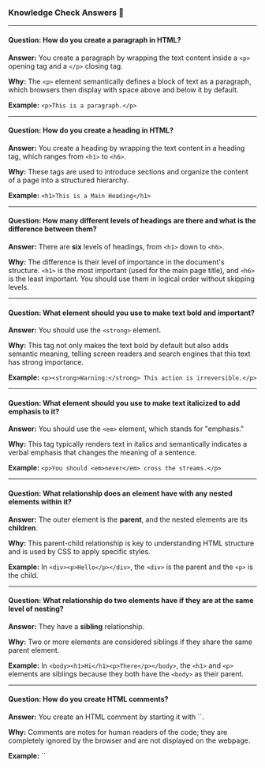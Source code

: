 ### Knowledge Check Answers 🎯

---

#### Question: How do you create a paragraph in HTML?

**Answer:** You create a paragraph by wrapping the text content inside a `<p>` opening tag and a `</p>` closing tag.

**Why:** The `<p>` element semantically defines a block of text as a paragraph, which browsers then display with space above and below it by default.

**Example:** `<p>This is a paragraph.</p>`

---

#### Question: How do you create a heading in HTML?

**Answer:** You create a heading by wrapping the text content in a heading tag, which ranges from `<h1>` to `<h6>`.

**Why:** These tags are used to introduce sections and organize the content of a page into a structured hierarchy.

**Example:** `<h1>This is a Main Heading</h1>`

---

#### Question: How many different levels of headings are there and what is the difference between them?

**Answer:** There are **six** levels of headings, from `<h1>` down to `<h6>`.

**Why:** The difference is their level of importance in the document's structure. `<h1>` is the most important (used for the main page title), and `<h6>` is the least important. You should use them in logical order without skipping levels.

---

#### Question: What element should you use to make text bold and important?

**Answer:** You should use the `<strong>` element.

**Why:** This tag not only makes the text bold by default but also adds semantic meaning, telling screen readers and search engines that this text has strong importance.

**Example:** `<p><strong>Warning:</strong> This action is irreversible.</p>`

---

#### Question: What element should you use to make text italicized to add emphasis to it?

**Answer:** You should use the `<em>` element, which stands for "emphasis."

**Why:** This tag typically renders text in italics and semantically indicates a verbal emphasis that changes the meaning of a sentence.

**Example:** `<p>You should <em>never</em> cross the streams.</p>`

---

#### Question: What relationship does an element have with any nested elements within it?

**Answer:** The outer element is the **parent**, and the nested elements are its **children**.

**Why:** This parent-child relationship is key to understanding HTML structure and is used by CSS to apply specific styles.

**Example:** In `<div><p>Hello</p></div>`, the `<div>` is the parent and the `<p>` is the child.

---

#### Question: What relationship do two elements have if they are at the same level of nesting?

**Answer:** They have a **sibling** relationship.

**Why:** Two or more elements are considered siblings if they share the same parent element.

**Example:** In `<body><h1>Hi</h1><p>There</p></body>`, the `<h1>` and `<p>` elements are siblings because they both have the `<body>` as their parent.

---

#### Question: How do you create HTML comments?

**Answer:** You create an HTML comment by starting it with ``.

**Why:** Comments are notes for human readers of the code; they are completely ignored by the browser and are not displayed on the webpage.

**Example:** ``